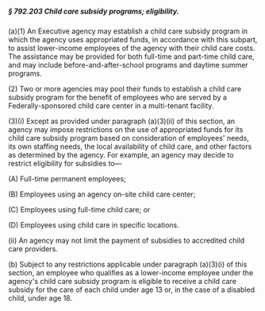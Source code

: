 ##### § 792.203 Child care subsidy programs; eligibility. #####

(a)(1) An Executive agency may establish a child care subsidy program in which the agency uses appropriated funds, in accordance with this subpart, to assist lower-income employees of the agency with their child care costs. The assistance may be provided for both full-time and part-time child care, and may include before-and-after-school programs and daytime summer programs.

(2) Two or more agencies may pool their funds to establish a child care subsidy program for the benefit of employees who are served by a Federally-sponsored child care center in a multi-tenant facility.

(3)(i) Except as provided under paragraph (a)(3)(ii) of this section, an agency may impose restrictions on the use of appropriated funds for its child care subsidy program based on consideration of employees' needs, its own staffing needs, the local availability of child care, and other factors as determined by the agency. For example, an agency may decide to restrict eligibility for subsidies to—

(A) Full-time permanent employees;

(B) Employees using an agency on-site child care center;

(C) Employees using full-time child care; or

(D) Employees using child care in specific locations.

(ii) An agency may not limit the payment of subsidies to accredited child care providers.

(b) Subject to any restrictions applicable under paragraph (a)(3)(i) of this section, an employee who qualifies as a lower-income employee under the agency's child care subsidy program is eligible to receive a child care subsidy for the care of each child under age 13 or, in the case of a disabled child, under age 18.
